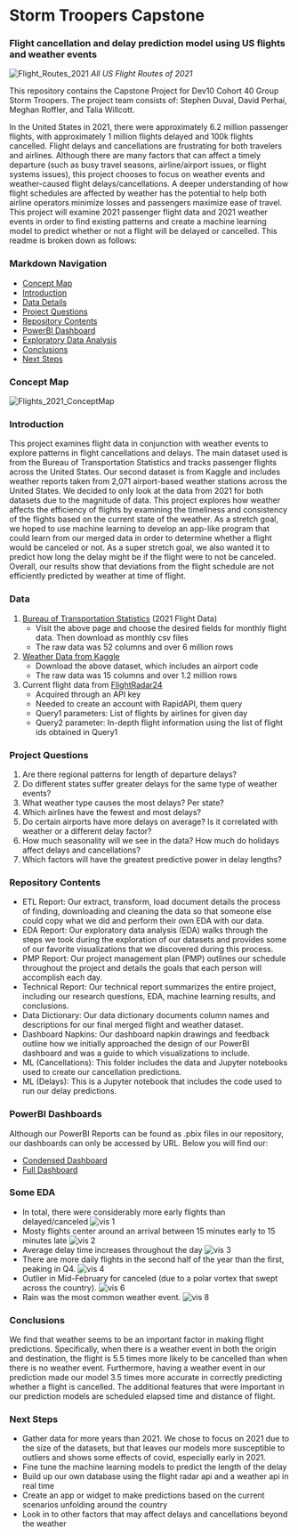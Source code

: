 # **Storm Troopers Capstone**
### Flight cancellation and delay prediction model using US flights and weather events


![Flight_Routes_2021](https://i.imgur.com/H0PuJh2.png)
*All US Flight Routes of 2021*


This repository contains the Capstone Project for Dev10 Cohort 40 Group Storm Troopers. The project team consists of: Stephen Duval, David Perhai, Meghan Roffler, and Talia Willcott. 

In the United States in 2021, there were approximately 6.2 million passenger flights, with approximately 1 million flights delayed and 100k flights cancelled. Flight delays and cancellations are frustrating for both travelers and airlines. Although there are many factors that can affect a timely departure (such as busy travel seasons, airline/airport issues, or flight systems issues), this project chooses to focus on weather events and weather-caused flight delays/cancellations. A deeper understanding of how flight schedules are affected by weather has the potential to help both airline operators minimize losses and passengers maximize ease of travel. This project will examine 2021 passenger flight data and 2021 weather events in order to find existing patterns and create a machine learning model to predict whether or not a flight will be delayed or cancelled. This readme is broken down as follows:

### Markdown Navigation
<!-- TOC -->
- [Concept Map](#ConceptMap)
- [Introduction](#Introduction)
- [Data Details](#Data)
- [Project Questions](#Project-Questions)
- [Repository Contents](#Repository-Contents)
- [PowerBI Dashboard](#PowerBI_Dashboard)
- [Exploratory Data Analysis](#Some-EDA)
- [Conclusions](#Conclusions)
- [Next Steps](#Next-Steps)

<!-- /TOC -->

### Concept Map
![Flights_2021_ConceptMap](https://i.imgur.com/Qp5YarF.jpeg)

### Introduction
This project examines flight data in conjunction with weather events to explore patterns in flight cancellations and delays. The main dataset used is from the Bureau of Transportation Statistics and tracks passenger flights across the United States. Our second dataset is from Kaggle and includes weather reports taken from 2,071 airport-based weather stations across the United States. We decided to only look at the data from 2021 for both datasets due to the magnitude of data. This project explores how weather affects the efficiency of flights by examining the timeliness and consistency of the flights based on the current state of the weather. As a stretch goal, we hoped to use machine learning to develop an app-like program that could learn from our merged data in order to determine whether a flight would be canceled or not. As a super stretch goal, we also wanted it to predict how long the delay might be if the flight were to not be canceled. Overall, our results show that deviations from the flight schedule are not efficiently predicted by weather at time of flight.

### Data
1. [Bureau of Transportation Statistics](https://www.transtats.bts.gov/Tables.asp?QO_VQ=EFD&QO_anzr=Nv4yv0r%FDb0-gvzr%FDcr4s14zn0pr%FDQn6n&QO_fu146_anzr=b0-gvzr) (2021 Flight Data)
	- Visit the above page and choose the desired fields for monthly flight data. Then download as monthly csv files
	- The raw data was 52 columns and over 6 million rows
2. [Weather Data from Kaggle](https://www.kaggle.com/datasets/sobhanmoosavi/us-weather-events)
	- Download the above dataset, which includes an airport code
	- The raw data was 15 columns and over 1.2 million rows
3. Current flight data from [FlightRadar24](https://www.flightradar24.com/42.85,-93.35/6)
	- Acquired through an API key
	- Needed to create an account with RapidAPI, them query
	- Query1 parameters: List of flights by airlines for given day
	- Query2 parameter: In-depth flight information using the list of flight ids obtained in Query1


### Project Questions
1. Are there regional patterns for length of departure delays?
2. Do different states suffer greater delays for the same type of weather events?
3. What weather type causes the most delays? Per state? 
4. Which airlines have the fewest and most delays?
5. Do certain airports have more delays on average? Is it correlated with weather or a different delay factor?
6. How much seasonality will we see in the data? How much do holidays affect delays and cancellations?
7. Which factors will have the greatest predictive power in delay lengths?


### Repository Contents 
- ETL Report: Our extract, transform, load document details the process of finding, downloading and cleaning the data so that someone else could copy what we did and perform their own EDA with our data.
- EDA Report: Our exploratory data analysis (EDA) walks through the steps we took during the exploration of our datasets and provides some of our favorite visualizations that we discovered during this process.
- PMP Report: Our project management plan (PMP) outlines our schedule throughout the project and details the goals that each person will accomplish each day. 
- Technical Report: Our technical report summarizes the entire project, including our research questions, EDA, machine learning results, and conclusions. 
- Data Dictionary: Our data dictionary documents column names and descriptions for our final merged flight and weather dataset.
- Dashboard Napkins: Our dashboard napkin drawings and feedback outline how we initially approached the design of our PowerBI dashboard and was a guide to which visualizations to include. 
- ML (Cancellations): This folder includes the data and Jupyter notebooks used to create our cancellation predictions.
- ML (Delays): This is a Jupyter notebook that includes the code used to run our delay predictions. 


### PowerBI Dashboards
Although our PowerBI Reports can be found as .pbix files in our repository, our dashboards can only be accessed by URL. Below you will find our:
- [Condensed Dashboard](https://app.powerbi.com/groups/1babf15b-e7e7-40a7-93bc-1583b618e8b5/dashboards/921be722-5b40-400c-a03f-ec34c618686d)
- [Full Dashboard](https://app.powerbi.com/groups/1babf15b-e7e7-40a7-93bc-1583b618e8b5/dashboards/2737bc96-c3a4-4e7e-b523-be083aeaca01)


### Some EDA
- In total, there were considerably more early flights than delayed/canceled
![vis 1](https://i.imgur.com/wd0c5ql.png)
- Mosty flights center around an arrival between 15 minutes early to 15 minutes late
![vis 2](https://i.imgur.com/OammVMs.png)
- Average delay time increases throughout the day
![vis 3](https://i.imgur.com/M2opM4D.png)
- There are more daily flights in the second half of the year than the first, peaking in Q4.
![vis 4](https://i.imgur.com/quKCDHB.png)
- Outlier in Mid-February for canceled (due to a polar vortex that swept across the country).
![vis 6](https://i.imgur.com/DDydylM.png)
- Rain was the most common weather event.
![vis 8](https://i.imgur.com/8qrvLe1.png)


### Conclusions
We find that weather seems to be an important factor in making flight predictions. Specifically, when there is a weather event in both the origin and destination, the flight is 5.5 times more likely to be cancelled than when there is no weather event. Furthermore, having a weather event in our prediction made our model 3.5 times more accurate in correctly predicting whether a flight is cancelled. The additional features that were important in our prediction models are scheduled elapsed time and distance of flight. 


### Next Steps 
- Gather data for more years than 2021. We chose to focus on 2021 due to the size of the datasets, but that leaves our models more susceptible to outliers and shows some effects of covid, especially early in 2021.
- Fine tune the machine learning models to predict the length of the delay
- Build up our own database using the flight radar api and a weather api in real time
- Create an app or widget to make predictions based on the current scenarios unfolding around the country
- Look in to other factors that may affect delays and cancellations beyond the weather






	
